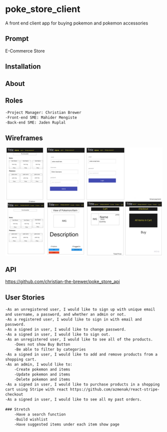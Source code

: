 # poke_store_client
A front end client app for buying pokemon and pokemon accessories 

## Prompt

E-Commerce Store

## Installation

## About

## Roles

    -Project Manager: Christian Brewer
    -Front-end SME: Mahider Mengiste
    -Back-end SME: Jaden Ruplal


## Wireframes

![ERD](resources/images/wireframe.jpg)


## API

https://github.com/christian-the-brewer/poke_store_api


## User Stories

    -As an unregistered user, I would like to sign up with unique email and username, a password, and whether an admin or not.
    -As a registered user, I would like to sign in with email and password.
    -As a signed in user, I would like to change password.
    -As a signed in user, I would like to sign out.
    -As an unregistered user, I would like to see all of the products.
        -Does not show Buy Button
        -Be able to filter by categories
    -As a signed in user, I would like to add and remove products from a shopping cart.
    -As an admin, I would like to:
        -Create pokemon and items
        -Update pokemon and items
        -Delete pokemon and items
    -As a signed in user, I would like to purchase products in a shopping cart using Stripe with react https://github.com/azmenak/react-stripe-checkout
    -As a signed in user, I would like to see all my past orders.

    ### Stretch
        -Have a search function
        -Build wishlist
        -Have suggested items under each item show page


